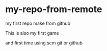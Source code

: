 # my-repo-from-remote
my first repo make from github

This is also my first game

and first time using scm git or github
